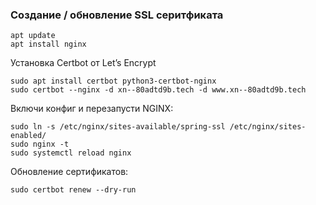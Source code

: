 ### Создание / обновление SSL серитфиката
```shell
apt update
apt install nginx
```

Установка Certbot от Let’s Encrypt
```shell
sudo apt install certbot python3-certbot-nginx
sudo certbot --nginx -d xn--80adtd9b.tech -d www.xn--80adtd9b.tech
```

Включи конфиг и перезапусти NGINX:
```shell
sudo ln -s /etc/nginx/sites-available/spring-ssl /etc/nginx/sites-enabled/
sudo nginx -t
sudo systemctl reload nginx
```
Обновление сертификатов:
```shell
sudo certbot renew --dry-run
```
